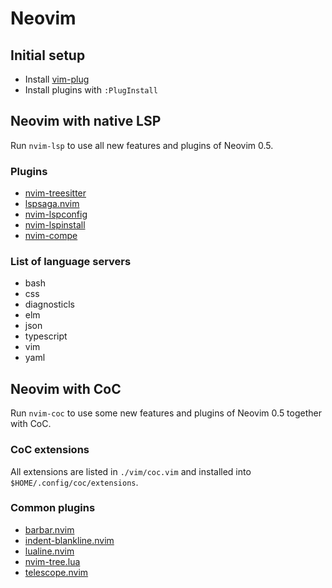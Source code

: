 # Neovim

## Initial setup

- Install [vim-plug](https://github.com/junegunn/vim-plug)
- Install plugins with `:PlugInstall`

## Neovim with native LSP

Run `nvim-lsp` to use all new features and plugins of Neovim 0.5.

### Plugins

- [nvim-treesitter](https://github.com/nvim-treesitter/nvim-treesitter)
- [lspsaga.nvim](https://github.com/glepnir/lspsaga.nvim)
- [nvim-lspconfig](https://github.com/neovim/nvim-lspconfig)
- [nvim-lspinstall](https://github.com/kabouzeid/nvim-lspinstall)
- [nvim-compe](https://github.com/hrsh7th/nvim-compe)

### List of language servers

- bash
- css
- diagnosticls
- elm
- json
- typescript
- vim
- yaml

## Neovim with CoC

Run `nvim-coc` to use some new features and plugins of Neovim 0.5 together with
CoC.

### CoC extensions

All extensions are listed in `./vim/coc.vim` and installed into
`$HOME/.config/coc/extensions`.

### Common plugins

- [barbar.nvim](https://github.com/romgrk/barbar.nvim)
- [indent-blankline.nvim](https://github.com/lukas-reineke/indent-blankline.nvim)
- [lualine.nvim](https://github.com/hoob3rt/lualine.nvim)
- [nvim-tree.lua](https://github.com/kyazdani42/nvim-tree.lua)
- [telescope.nvim](https://github.com/nvim-telescope/telescope.nvim)
